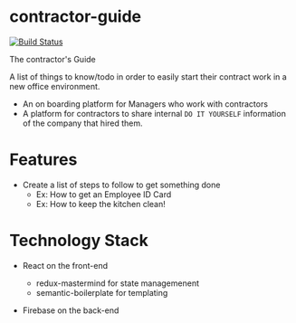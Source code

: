 # contractor-guide

[![Build Status](https://travis-ci.org/fuse-mars/contractor-guide.svg?branch=develop)](https://travis-ci.org/fuse-mars/contractor-guide)

The contractor's Guide

A list of things to know/todo in order to easily start their contract work in a new office environment. 

* An on boarding platform for Managers who work with contractors
* A platform for contractors to share internal `DO IT YOURSELF` information of the company that hired them.

# Features
* Create a list of steps to follow to get something done
  * Ex: How to get an Employee ID Card
  * Ex: How to keep the kitchen clean!
  
# Technology Stack
* React on the front-end
  * redux-mastermind for state managemenent
  * semantic-boilerplate for templating
  
* Firebase on the back-end

